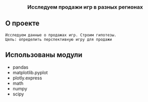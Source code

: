 <p align="center">
  <h3 align="center">Исследуем продажи игр в разных регионах</h3>
</p>

## О проекте

	Исследуем данные о продажах игр. Строим гипотезы.
	Цель: определить перспективную игру для продажи

## Использованы модули

* pandas
* matplotlib.pyplot
* plotly.express
* math
* numpy
* scipy